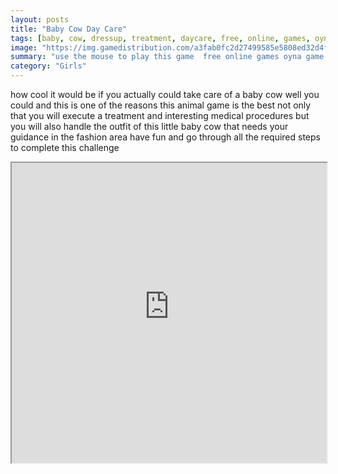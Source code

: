 ```yaml
---
layout: posts
title: "Baby Cow Day Care"
tags: [baby, cow, dressup, treatment, daycare, free, online, games, oyna, game, free, games, play, play, games]
image: "https://img.gamedistribution.com/a3fab0fc2d27499585e5808ed32d4ff6.jpg"
summary: "use the mouse to play this game  free online games oyna game free games play play games"
category: "Girls"
---
```


how cool it would be if you actually could take care of a baby cow well you could and this is one of the reasons this animal game is the best not only that you will execute a treatment and interesting medical procedures but you will also handle the outfit of this little baby cow that needs your guidance in the fashion area have fun and go through all the required steps to complete this challenge

<iframe width="100%" height="480px;" src="https://flash.gamedistribution.com?game=a3fab0fc2d27499585e5808ed32d4ff6"></iframe>